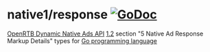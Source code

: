 # native1/response [![GoDoc](https://godoc.org/github.com/prebid/openrtb/native1/response?status.svg)](https://pkg.go.dev/github.com/revcontent-production/openrtb/v6/native1/response)

[OpenRTB Dynamic Native Ads API](https://iabtechlab.com/standards/openrtb-native/) [1.2](https://iabtechlab.com/wp-content/uploads/2016/07/OpenRTB-Native-Ads-Specification-Final-1.2.pdf) section "5 Native Ad Response Markup Details" types for [Go programming language](https://golang.org/)
